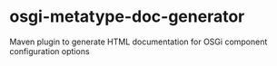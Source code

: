 # osgi-metatype-doc-generator

Maven plugin to generate HTML documentation for OSGi component configuration options
